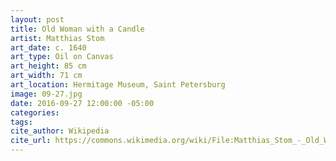 ```yaml
---
layout: post
title: Old Woman with a Candle
artist: Matthias Stom
art_date: c. 1640
art_type: Oil on Canvas
art_height: 85 cm
art_width: 71 cm
art_location: Hermitage Museum, Saint Petersburg
image: 09-27.jpg
date: 2016-09-27 12:00:00 -05:00
categories:
tags:
cite_author: Wikipedia
cite_url: https://commons.wikimedia.org/wiki/File:Matthias_Stom_-_Old_Woman_with_a_Candle_-_WGA21809.jpg
---
```

